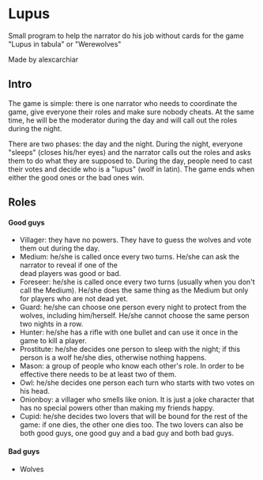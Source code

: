 # Lupus
Small program to help the narrator do his job without cards for the game "Lupus in tabula" or "Werewolves"

Made by alexcarchiar

## Intro
The game is simple: there is one narrator who needs to coordinate the game, give everyone their roles and make
sure nobody cheats. At the same time, he will be the moderator during the day and will call out the roles during
the night.

There are two phases: the day and the night. During the night, everyone "sleeps" (closes his/her eyes) and the
narrator calls out the roles and asks them to do what they are supposed to. During the day, people need to cast
their votes and decide who is a "lupus" (wolf in latin). The game ends when either the good ones or the bad ones win.

## Roles

#### Good guys
- Villager: they have no powers. They have to guess the wolves and vote them out during the day.
- Medium: he/she is called once every two turns. He/she can ask the narrator to reveal if one of the  
  dead players was good or bad.
- Foreseer: he/she is called once every two turns (usually when you don't call the Medium). He/she does
  the same thing as the Medium but only for players who are not dead yet.
- Guard: he/she can choose one person every night to protect from the wolves, including him/herself. He/she
  cannot choose the same person two nights in a row.
- Hunter: he/she has a rifle with one bullet and can use it once in the game to kill a player.
- Prostitute: he/she decides one person to sleep with the night; if this person is a wolf he/she dies, otherwise
  nothing happens.
- Mason: a group of people who know each other's role. In order to be effective there needs to be at least two of them.
- Owl: he/she decides one person each turn who starts with two votes on his head.
- Onionboy: a villager who smells like onion. It is just a joke character that has no special powers other than making
  my friends happy.
- Cupid: he/she decides two lovers that will be bound for the rest of the game: if one dies, the other one dies too.
  The two lovers can also be both good guys, one good guy and a bad guy and both bad guys.

#### Bad guys
- Wolves
